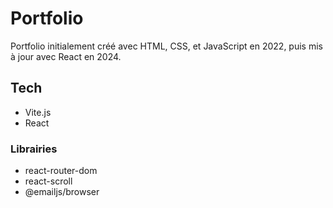# Portfolio

Portfolio initialement créé avec HTML, CSS, et JavaScript en 2022, puis mis à jour avec React en 2024. 

## Tech

- Vite.js
- React

### Librairies

- react-router-dom
- react-scroll
- @emailjs/browser



